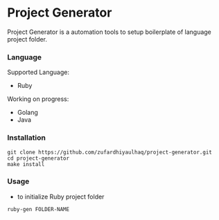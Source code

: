 # Project Generator
Project Generator is a automation tools to setup boilerplate of language project folder.

### Language
Supported Language:
- Ruby

Working on progress:
- Golang
- Java

### Installation
``` 
git clone https://github.com/zufardhiyaulhaq/project-generator.git
cd project-generator
make install
```

### Usage
- to initialize Ruby project folder
```
ruby-gen FOLDER-NAME
```



